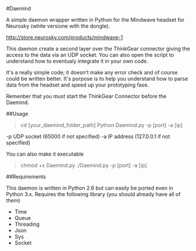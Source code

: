 #Daemind

A simple daemon wrapper written in Python for the Mindwave headset for Neurosky (white versione with the dongle). 

http://store.neurosky.com/products/mindwave-1

This daemon create a second layer over the ThinkGear connector giving the access to the data via an UDP socket.
You can also open the script to understand how to eventualy integrate it in your own code.

It's a really simple code; it doesn't make any error check and of course could be written better.
It's purpose is to help you understand how to parse data from the headset and speed up your prototyping fase.

Remenber that you must start the ThinkGear Connector before the Daemind.

##Usage

> cd [your_daemind_folder_path]
> Python Daemind.py -p [port] -a [ip]

-p UDP socket (65000 if not specified)
-a IP  address (127.0.0.1 if not specified)

You can also make it executable

> chmod +x Daemind.py
> ./Daemind.py -p [port] -a [ip]

##Requirements 

This daemon is written in Python 2.6 but can easily be ported even in Python 3.x.
Requires the following library (you should already have all of them)
- Time
- Queue
- Threading
- Json
- Sys
- Socket


